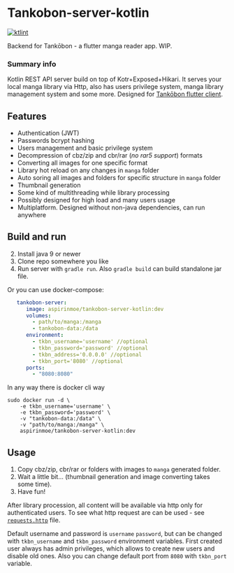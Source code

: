 Tankobon-server-kotlin
======================
[![ktlint](https://img.shields.io/badge/code%20style-%E2%9D%A4-FF4081.svg)](https://ktlint.github.io/)

Backend for Tankōbon - a flutter manga reader app. WIP.

### Summary info
Kotlin REST API server build on top of Kotr+Exposed+Hikari. It serves your local manga library via Http, also has users privilege system, manga library management system and some more. Designed for [Tankōbon flutter client](https://github.com/ASPIRINmoe/tankobon-flutter).

## Features
- Authentication (JWT)
- Passwords bcrypt hashing
- Users management and basic privilege system
- Decompression of cbz/zip and cbr/rar (*no rar5 support*) formats
- Converting all images for one specific format
- Library hot reload on any changes in `manga` folder
- Auto soring all images and folders for specific structure in `manga` folder
- Thumbnail generation
- Some kind of multithreading while library processing
- Possibly designed for high load and many users usage
- Multiplatform. Designed without non-java dependencies, can run anywhere

## Build and run
2. Install java 9 or newer
3. Clone repo somewhere you like
4. Run server with `gradle run`. Also `gradle build` can build standalone jar file.

Or you can use docker-compose:
```yaml
   tankobon-server:
      image: aspirinmoe/tankobon-server-kotlin:dev
      volumes:
        - path/to/manga:/manga
        - tankobon-data:/data
      environment:
        - tkbn_username='username' //optional
        - tkbn_password='password' //optional
        - tkbn_address='0.0.0.0' //optional
        - tkbn_port='8080' //optional
      ports:
        - "8080:8080"
```

In any way there is docker cli way
```shell
sudo docker run -d \
    -e tkbn_username='username' \
    -e tkbn_password='password' \
    -v "tankobon-data:/data" \
    -v "path/to/manga:/manga" \
    aspirinmoe/tankobon-server-kotlin:dev
```

## Usage
1. Copy cbz/zip, cbr/rar or folders with images to `manga` generated folder.
2. Wait a little bit... (thumbnail generation and image converting takes some time).
3. Have fun!

After library procession, all content will be available via http only for authenticated users. To see what http request are can be used - see [`requests.http`](https://github.com/ASPIRINmoe/tankobon-server-kotlin/blob/dev/requests.http) file.

Default username and password is `username` `password`, but can be changed with `tkbn_username` and `tkbn_password` environment variables. First created user always has admin privileges, which allows to create new users and disable old ones. Also you can change default port from `8080` with `tkbn_port` variable.
